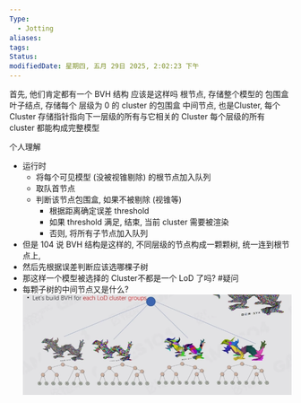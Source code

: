 ```yaml
---
Type:
  - Jotting
aliases: 
tags: 
Status: 
modifiedDate: 星期四, 五月 29日 2025, 2:02:23 下午
---
```

首先, 他们肯定都有一个 BVH 结构
应该是这样吗
根节点, 存储整个模型的 包围盒
叶子结点, 存储每个 层级为 0 的 cluster 的包围盒
中间节点, 也是Cluster, 每个 Cluster 存储指针指向下一层级的所有与它相关的 Cluster
每个层级的所有 cluster 都能构成完整模型

个人理解
- 运行时
    - 将每个可见模型 (没被视锥剔除) 的根节点加入队列
    - 取队首节点
    - 判断该节点包围盒, 如果不被剔除 (视锥等)
        - 根据距离确定误差 threshold
        - 如果 threshold 满足, 结束, 当前 cluster 需要被渲染
        - 否则, 将所有子节点加入队列
- 但是 104 说 BVH 结构是这样的, 不同层级的节点构成一颗颗树, 统一连到根节点上,
- 然后先根据误差判断应该选哪棵子树
- 那这样一个模型被选择的 Cluster不都是一个 LoD 了吗? #疑问
- 每颗子树的中间节点又是什么?
 ![](assets/Nanite%20games104%20学习-7.png)
